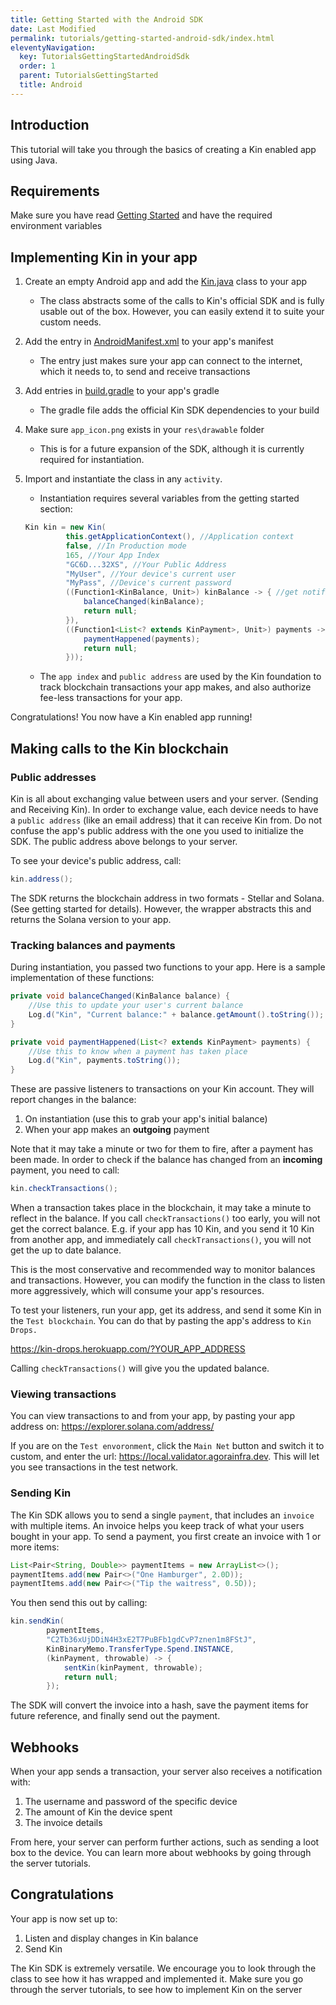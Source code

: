 ```yaml
---
title: Getting Started with the Android SDK
date: Last Modified
permalink: tutorials/getting-started-android-sdk/index.html
eleventyNavigation:
  key: TutorialsGettingStartedAndroidSdk
  order: 1
  parent: TutorialsGettingStarted
  title: Android
---
```


## Introduction

This tutorial will take you through the basics of creating a Kin enabled app using Java.

## Requirements

Make sure you have read [Getting Started](https://kintegrate.dev/tutorials/getting-started/) and have the required environment variables

## Implementing Kin in your app

1. Create an empty Android app and add the [Kin.java](https://github.com/xingyi0201/kintegrate.dev/blob/kin-starter-java/app/src/main/java/com/kin/kin/Kin.java) class to your app

   - The class abstracts some of the calls to Kin's official SDK and is fully usable out of the box. However, you can easily extend it to suite your custom needs.

2. Add the entry in [AndroidManifest.xml](https://github.com/xingyi0201/kintegrate.dev/blob/kin-starter-java/quick-start/AndroidManifest.xml) to your app's manifest
   - The entry just makes sure your app can connect to the internet, which it needs to, to send and receive transactions
3. Add entries in [build.gradle](https://github.com/xingyi0201/kintegrate.dev/blob/kin-starter-java/quick-start/build.gradle) to your app's gradle
   - The gradle file adds the official Kin SDK dependencies to your build
4. Make sure `app_icon.png` exists in your `res\drawable` folder
   - This is for a future expansion of the SDK, although it is currently required for instantiation.
5. Import and instantiate the class in any `activity`.
   - Instantiation requires several variables from the getting started section:
   ```java
   Kin kin = new Kin(
            this.getApplicationContext(), //Application context
            false, //In Production mode
            165, //Your App Index
            "GC6D...32XS", //Your Public Address
            "MyUser", //Your device's current user
            "MyPass", //Device's current password
            ((Function1<KinBalance, Unit>) kinBalance -> { //get notifications for balance changes
                balanceChanged(kinBalance);
                return null;
            }),
            ((Function1<List<? extends KinPayment>, Unit>) payments -> { //get notifications for payments
                paymentHappened(payments);
                return null;
            }));
   ```
   - The `app index` and `public address` are used by the Kin foundation to track blockchain transactions your app makes, and also authorize fee-less transactions for your app.

Congratulations! You now have a Kin enabled app running!

## Making calls to the Kin blockchain

### Public addresses

Kin is all about exchanging value between users and your server. (Sending and Receiving Kin). In order to exchange value, each device needs to have a `public address` (like an email address) that it can receive Kin from. Do not confuse the app's public address with the one you used to initialize the SDK. The public address above belongs to your server.

To see your device's public address, call:

```java
kin.address();
```

The SDK returns the blockchain address in two formats - Stellar and Solana. (See getting started for details). However, the wrapper abstracts this and returns the Solana version to your app.

### Tracking balances and payments

During instantiation, you passed two functions to your app. Here is a sample implementation of these functions:

```java
private void balanceChanged(KinBalance balance) {
    //Use this to update your user's current balance
    Log.d("Kin", "Current balance:" + balance.getAmount().toString()); //current balance
}

private void paymentHappened(List<? extends KinPayment> payments) {
    //Use this to know when a payment has taken place
    Log.d("Kin", payments.toString());
}
```

These are passive listeners to transactions on your Kin account. They will report changes in the balance:

1. On instantiation (use this to grab your app's initial balance)
2. When your app makes an **outgoing** payment

Note that it may take a minute or two for them to fire, after a payment has been made. In order to check if the balance has changed from an **incoming** payment, you need to call:

```java
kin.checkTransactions();
```

When a transaction takes place in the blockchain, it may take a minute to reflect in the balance. If you call `checkTransactions()` too early, you will not get the correct balance. E.g. if your app has 10 Kin, and you send it 10 Kin from another app, and immediately call `checkTransactions()`, you will not get the up to date balance.

This is the most conservative and recommended way to monitor balances and transactions. However, you can modify the function in the class to listen more aggressively, which will consume your app's resources.

To test your listeners, run your app, get its address, and send it some Kin in the `Test blockchain`. You can do that by pasting the app's address to `Kin Drops.`

https://kin-drops.herokuapp.com/?YOUR_APP_ADDRESS

Calling `checkTransactions()` will give you the updated balance.

### Viewing transactions

You can view transactions to and from your app, by pasting your app address on: https://explorer.solana.com/address/

If you are on the `Test envoronment`, click the `Main Net` button and switch it to custom, and enter the url: https://local.validator.agorainfra.dev. This will let you see transactions in the test network.

### Sending Kin

The Kin SDK allows you to send a single `payment`, that includes an `invoice` with multiple items. An invoice helps you keep track of what your users bought in your app. To send a payment, you first create an invoice with 1 or more items:

```java
List<Pair<String, Double>> paymentItems = new ArrayList<>();
paymentItems.add(new Pair<>("One Hamburger", 2.0D));
paymentItems.add(new Pair<>("Tip the waitress", 0.5D));
```

You then send this out by calling:

```java
kin.sendKin(
        paymentItems,
        "C2Tb36xUjDDiN4H3xE2T7PuBFb1gdCvP7znen1m8FStJ",
        KinBinaryMemo.TransferType.Spend.INSTANCE,
        (kinPayment, throwable) -> {
            sentKin(kinPayment, throwable);
            return null;
        });
```

The SDK will convert the invoice into a hash, save the payment items for future reference, and finally send out the payment.

## Webhooks

When your app sends a transaction, your server also receives a notification with:

1. The username and password of the specific device
2. The amount of Kin the device spent
3. The invoice details

From here, your server can perform further actions, such as sending a loot box to the device. You can learn more about webhooks by going through the server tutorials.

## Congratulations

Your app is now set up to:

1. Listen and display changes in Kin balance
2. Send Kin

The Kin SDK is extremely versatile. We encourage you to look through the class to see how it has wrapped and implemented it. Make sure you go through the server tutorials, to see how to implement Kin on the server
